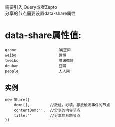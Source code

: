 需要引入jQuery或者Zepto  
分享的节点需要设置data-share属性
# data-share属性值:    
    qzone                   QQ空间
    weibo                   微博
    tweibo                  腾讯微博
    douban                  豆瓣
    people                  人人网
## 实例
    new Share({  
        dom:[],         //数组，必填，存放触发事件的节点
        contentDom:'',  //分享的内容节点
        title:''        //分享的标题节点  
    })